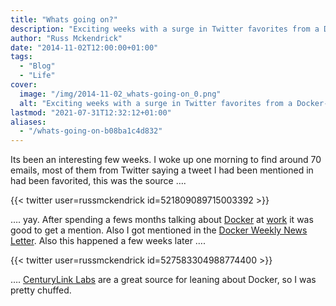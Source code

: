 ```yaml
---
title: "Whats going on?"
description: "Exciting weeks with a surge in Twitter favorites from a Docker-related tweet and mentions in Docker Weekly News and by CenturyLink Labs."
author: "Russ Mckendrick"
date: "2014-11-02T12:00:00+01:00"
tags:
  - "Blog"
  - "Life"
cover:
  image: "/img/2014-11-02_whats-going-on_0.png"
  alt: "Exciting weeks with a surge in Twitter favorites from a Docker-related tweet and mentions in Docker Weekly News and by CenturyLink Labs."
lastmod: "2021-07-31T12:32:12+01:00"
aliases:
  - "/whats-going-on-b08ba1c4d832"
---
```


Its been an interesting few weeks. I woke up one morning to find around 70 emails, most of them from Twitter saying a tweet I had been mentioned in had been favorited, this was the source ….

{{< twitter user=russmckendrick id=521809089715003392 >}}

…. yay. After spending a fews months talking about [Docker](https://docker.com) at [work](https://www.reconnix.com) it was good to get a mention. Also I got mentioned in the [Docker Weekly News Letter](http://go.docker.com/webmail/44082/112029719/09492912a609c13608a6e6b4d354d457). Also this happened a few weeks later ….

{{< twitter user=russmckendrick id=527583304988774400 >}}

…. [CenturyLink Labs](http://www.centurylinklabs.com) are a great source for leaning about Docker, so I was pretty chuffed.
